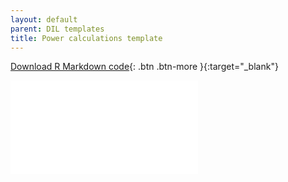 ```yaml
---
layout: default
parent: DIL templates
title: Power calculations template
---
```


[Download R Markdown code](https://github.com/DevInnovationLab/guides/raw/gh-pages/templates/power.Rmd){: .btn .btn-more }{:target="_blank"}

<div>
    <iframe src="power.html" frameborder="0">
    </iframe>
</div>